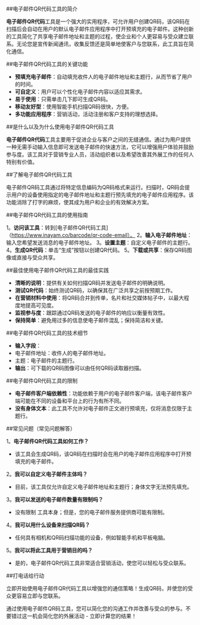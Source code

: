 ##电子邮件QR代码工具的简介

**电子邮件QR代码**工具是一个强大的实用程序，可允许用户创建QR码，该QR码在扫描后会自动在用户的默认电子邮件应用程序中打开预填充的电子邮件。这种创新的工具简化了共享电子邮件地址和主题的过程，使企业和个人更容易与受众建立联系。无论您是宣传新闻通讯，收集反馈还是简单地使客户与您联系，此工具旨在简化通信。

##电子邮件QR代码工具的关键功能

-  **预填充电子邮件**：自动填充收件人的电子邮件地址和主题行，从而节省了用户的时间。
-  **可自定义**：用户可以个性化电子邮件内容以适应其需求。
-  **易于使用**：只需单击几下即可生成QR码。
-  **移动友好型**：使用智能手机扫描QR码很快，方便。
-  **多功能应用程序**：营销活动，活动注册和客户支持的理想选择。

##是什么以及为什么使用电子邮件QR代码工具

**电子邮件QR代码**工具主要用于促进企业与客户之间的无缝通信。通过为用户提供一种无需手动输入信息即可发送电子邮件的快速方法，它可以增强用户体验并鼓励参与度。该工具对于营销专业人员，活动组织者以及希望改善其外展工作的任何人特别有价值。

##了解电子邮件QR代码工具

电子邮件QR码工具通过将特定信息编码为QR码格式来运行。扫描时，QR码会提示用户的设备使用指定的电子邮件地址和主题行预先填充的电子邮件应用程序。该功能消除了打字的麻烦，使其成为用户和企业的有效解决方案。

##电子邮件QR代码工具的使用指南

1。**访问该工具**：转到[电子邮件QR代码工具]（https://www.inayam.co/barcode/qr-code-email）。
2。**输入电子邮件地址**：输入您希望发送消息的电子邮件地址。
3。**设置主题**：自定义电子邮件的主题行。
4。**生成QR代码**：单击“生成”按钮以创建QR代码。
5。**下载或共享**：保存QR码图像或直接与受众共享。

##最佳使用电子邮件QR代码工具的最佳实践

-  **清晰的说明**：提供有关如何扫描QR码并发送电子邮件的明确说明。
-  **测试QR代码**：始终测试QR码，以确保其在广泛共享之前按预期工作。
-  **在营销材料中使用**：将QR码合并到传单，名片和社交媒体帖子中，以最大程度地提高可见度。
-  **监视参与度**：跟踪通过QR码发送的电子邮件的响应以衡量有效性。
-  **保持简单**：避免用过多的信息使电子邮件混乱；保持简洁和关键。

##电子邮件QR代码工具的技术细节

-  **输入字段**：
- 电子邮件地址：收件人的电子邮件地址。
- 主题：电子邮件的主题行。
-  **输出**：可下载的QR码图像可以由任何QR码读取器扫描。

##电子邮件QR代码工具的限制

-  **电子邮件客户端依赖性**：功能依赖于用户的电子邮件客户端，该电子邮件客户端可能在不同的设备和平台上的行为有所不同。
-  **没有身体文本**：此工具不允许对电子邮件正文进行预填充，仅将消息仅限于主题行。

##常见问题（常见问题解答）

1。**电子邮件QR代码工具如何工作？**
- 该工具会生成QR码，该QR码在扫描时会在用户的电子邮件应用程序中打开预填充的电子邮件。

2。**我可以自定义电子邮件主体吗？**
- 目前，该工具仅允许自定义电子邮件地址和主题行；身体文字无法预先填充。

3。**我可以发送的电子邮件数量有限制吗？**
- 没有限制 工具本身；但是，您的电子邮件服务提供商可能有限制。

4。**我可以用什么设备来扫描QR码？**
- 任何具有相机和QR码扫描功能的设备，例如智能手机和平板电脑。

5。**我可以将此工具用于营销目的吗？**
- 是的，电子邮件QR代码工具非常适合营销活动，使您可以轻松与受众联系。

##打电话给行动

立即开始使用电子邮件QR代码工具以增强您的通信策略！生成QR码，并使您的受众更容易立即与您联系。

通过使用电子邮件QR码工具，您可以简化您的沟通工作并改善与受众的参与。不要错过这一机会简化您的外展活动 - 立即计算您的结果！